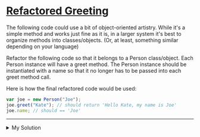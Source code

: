 # [Refactored Greeting](https://www.codewars.com/kata/5121303128ef4b495f000001)

The following code could use a bit of object-oriented artistry. While it's a simple method and works just fine as it is,
in a larger system it's best to organize methods into classes/objects. (Or, at least, something similar depending on
your language)

Refactor the following code so that it belongs to a Person class/object. Each Person instance will have a greet method.
The Person instance should be instantiated with a name so that it no longer has to be passed into each greet method
call.

Here is how the final refactored code would be used:

```javascript
var joe = new Person("Joe");
joe.greet("Kate"); // should return 'Hello Kate, my name is Joe'
joe.name; // should == 'Joe'
```

---

<details><summary>My Solution</summary>

```js
class Person {
  constructor(name) {
    this.name = name;
  }
  greet(yourName) {
    return `Hello ${yourName}, my name is ${this.name}`;
  }
}
```

</details>

